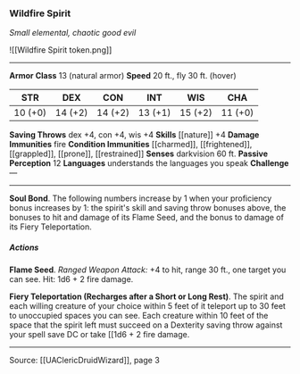 ### Wildfire Spirit
_Small elemental, chaotic good evil_

![[Wildfire Spirit token.png]]


---

**Armor Class** 13 (natural armor)
**Speed** 20 ft., fly 30 ft. (hover)

| STR     | DEX     | CON     | INT     | WIS     | CHA     |
|---------|---------|---------|---------|---------|---------|
| 10 (+0) | 14 (+2) | 14 (+2) | 13 (+1) | 15 (+2) | 11 (+0) |

**Saving Throws** dex +4, con +4, wis +4
**Skills** [[nature]] +4
**Damage Immunities** fire
**Condition Immunities** [[charmed]], [[frightened]], [[grappled]], [[prone]], [[restrained]]
**Senses** darkvision 60 ft.
**Passive Perception** 12
**Languages** understands the languages you speak
**Challenge** —

---

**Soul Bond**. The following numbers increase by 1 when your proficiency bonus increases by 1: the spirit's skill and saving throw bonuses above, the bonuses to hit and damage of its Flame Seed, and the bonus to damage of its Fiery Teleportation.

##### Actions
**Flame Seed**. _Ranged Weapon Attack:_ +4 to hit, range 30 ft., one target you can see. Hit: 1d6 + 2 fire damage.

**Fiery Teleportation (Recharges after a Short or Long Rest)**. The spirit and each willing creature of your choice within 5 feet of it teleport up to 30 feet to unoccupied spaces you can see. Each creature within 10 feet of the space that the spirit left must succeed on a Dexterity saving throw against your spell save DC or take [[1d6 + 2 fire damage.


---

Source: [[UAClericDruidWizard]], page 3